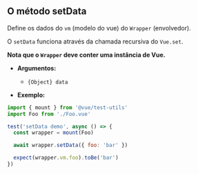 ## O método setData

Define os dados do `vm` (modelo do vue) do `Wrapper` (envolvedor).

O `setData` funciona através da chamada recursiva do `Vue.set`.

**Nota que o `Wrapper` deve conter uma instância de Vue.**

- **Argumentos:**

  - `{Object} data`

- **Exemplo:**

```js
import { mount } from '@vue/test-utils'
import Foo from './Foo.vue'

test('setData demo', async () => {
  const wrapper = mount(Foo)

  await wrapper.setData({ foo: 'bar' })

  expect(wrapper.vm.foo).toBe('bar')
})
```
